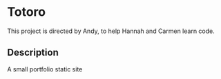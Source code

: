 # Totoro
This project is directed by Andy, to help Hannah and Carmen learn code.
## Description
A small portfolio static site 